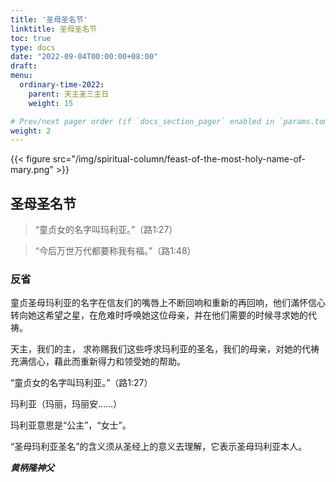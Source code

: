 ```yaml
---
title: '圣母圣名节'
linktitle: 圣母圣名节
toc: true
type: docs
date: "2022-09-04T00:00:00+08:00"
draft:
menu:
  ordinary-time-2022:
    parent: 天主圣三主日
    weight: 15

# Prev/next pager order (if `docs_section_pager` enabled in `params.toml`)
weight: 2
---
```


{{< figure src="/img/spiritual-column/feast-of-the-most-holy-name-of-mary.png" >}}

## 圣母圣名节
> “童贞女的名字叫玛利亚。”（路1:27）

> “今后万世万代都要称我有福。”（路1:48）

### 反省
童贞圣母玛利亚的名字在信友们的嘴唇上不断回响和重新的再回响，他们滿怀信心转向她这希望之星，在危难时呼唤她这位母亲，并在他们需要的时候寻求她的代祷。

天主，我们的主，
求祢赐我们这些呼求玛利亚的圣名，我们的母亲，对她的代祷充满信心，藉此而重新得力和领受她的帮助。

“童贞女的名字叫玛利亚。”（路1:27）

玛利亚（玛丽，玛丽安……）

玛利亚意思是“公主”，“女士”。

“圣母玛利亚圣名”的含义须从圣经上的意义去理解，它表示圣母玛利亚本人。

___黄柄隆神父___
